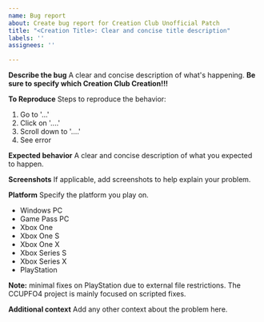 ```yaml
---
name: Bug report
about: Create bug report for Creation Club Unofficial Patch
title: "<Creation Title>: Clear and concise title description"
labels: ''
assignees: ''

---
```


**Describe the bug**
A clear and concise description of what's happening.  **Be sure to specify which Creation Club Creation!!!**

**To Reproduce**
Steps to reproduce the behavior:
1. Go to '...'
2. Click on '....'
3. Scroll down to '....'
4. See error

**Expected behavior**
A clear and concise description of what you expected to happen.

**Screenshots**
If applicable, add screenshots to help explain your problem.

**Platform**
Specify the platform you play on. 
  - Windows PC
  - Game Pass PC
  - Xbox One
  - Xbox One S
  - Xbox One X
  - Xbox Series S
  - Xbox Series X
  - PlayStation

__Note:__ minimal fixes on PlayStation due to external file restrictions. The CCUPFO4 project is mainly focused on scripted fixes.

**Additional context**
Add any other context about the problem here.

